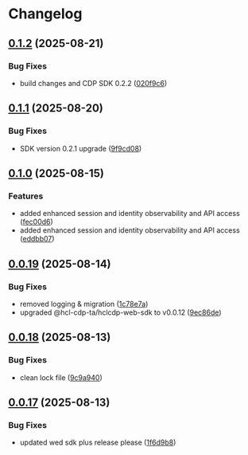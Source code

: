 # Changelog

## [0.1.2](https://github.com/HCL-CDP-TA/hclcdp-web-sdk-react/compare/v0.1.1...v0.1.2) (2025-08-21)


### Bug Fixes

* build changes and CDP SDK 0.2.2 ([020f9c6](https://github.com/HCL-CDP-TA/hclcdp-web-sdk-react/commit/020f9c6a155ece5dfe00defe22f4f944a4127667))

## [0.1.1](https://github.com/HCL-CDP-TA/hclcdp-web-sdk-react/compare/v0.1.0...v0.1.1) (2025-08-20)


### Bug Fixes

* SDK version 0.2.1 upgrade ([9f9cd08](https://github.com/HCL-CDP-TA/hclcdp-web-sdk-react/commit/9f9cd08f526cce36e4df3c10f27db9b810f8a25b))

## [0.1.0](https://github.com/HCL-CDP-TA/hclcdp-web-sdk-react/compare/v0.0.19...v0.1.0) (2025-08-15)


### Features

* added enhanced session and identity observability and API access ([fec00d6](https://github.com/HCL-CDP-TA/hclcdp-web-sdk-react/commit/fec00d6a18a3e1731c7df4c5058d489dfe473e31))
* added enhanced session and identity observability and API access ([eddbb07](https://github.com/HCL-CDP-TA/hclcdp-web-sdk-react/commit/eddbb07326bebb59d03e4e8ea07cab802d04e835))

## [0.0.19](https://github.com/HCL-CDP-TA/hclcdp-web-sdk-react/compare/v0.0.18...v0.0.19) (2025-08-14)


### Bug Fixes

* removed logging & migration ([1c78e7a](https://github.com/HCL-CDP-TA/hclcdp-web-sdk-react/commit/1c78e7a8080b510ffd91209c4355f649303697bd))
* upgraded @hcl-cdp-ta/hclcdp-web-sdk to v0.0.12 ([9ec86de](https://github.com/HCL-CDP-TA/hclcdp-web-sdk-react/commit/9ec86de85f7a12e4716d943626cd38d4e2204bc6))

## [0.0.18](https://github.com/HCL-CDP-TA/hclcdp-web-sdk-react/compare/v0.0.17...v0.0.18) (2025-08-13)


### Bug Fixes

* clean lock file ([9c9a940](https://github.com/HCL-CDP-TA/hclcdp-web-sdk-react/commit/9c9a9400337ab315bfaaf754856a5d56d4929cfa))

## [0.0.17](https://github.com/HCL-CDP-TA/hclcdp-web-sdk-react/compare/v0.0.16...v0.0.17) (2025-08-13)


### Bug Fixes

* updated wed sdk plus release please ([1f6d9b8](https://github.com/HCL-CDP-TA/hclcdp-web-sdk-react/commit/1f6d9b8f96d03aa330a34ed174ded55f4c84156c))
